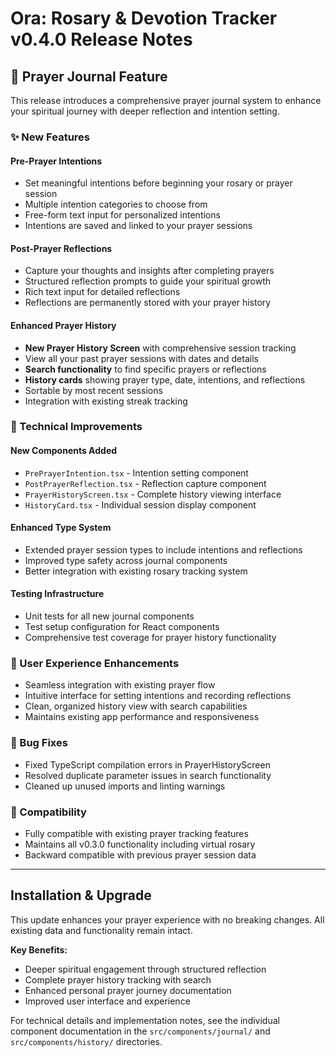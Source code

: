 # Ora: Rosary & Devotion Tracker v0.4.0 Release Notes

## 📖 Prayer Journal Feature

This release introduces a comprehensive prayer journal system to enhance your spiritual journey with deeper reflection and intention setting.

### ✨ New Features

#### Pre-Prayer Intentions
- Set meaningful intentions before beginning your rosary or prayer session
- Multiple intention categories to choose from
- Free-form text input for personalized intentions
- Intentions are saved and linked to your prayer sessions

#### Post-Prayer Reflections
- Capture your thoughts and insights after completing prayers
- Structured reflection prompts to guide your spiritual growth
- Rich text input for detailed reflections
- Reflections are permanently stored with your prayer history

#### Enhanced Prayer History
- **New Prayer History Screen** with comprehensive session tracking
- View all your past prayer sessions with dates and details
- **Search functionality** to find specific prayers or reflections
- **History cards** showing prayer type, date, intentions, and reflections
- Sortable by most recent sessions
- Integration with existing streak tracking

### 🔧 Technical Improvements

#### New Components Added
- `PrePrayerIntention.tsx` - Intention setting component
- `PostPrayerReflection.tsx` - Reflection capture component
- `PrayerHistoryScreen.tsx` - Complete history viewing interface
- `HistoryCard.tsx` - Individual session display component

#### Enhanced Type System
- Extended prayer session types to include intentions and reflections
- Improved type safety across journal components
- Better integration with existing rosary tracking system

#### Testing Infrastructure
- Unit tests for all new journal components
- Test setup configuration for React components
- Comprehensive test coverage for prayer history functionality

### 🎨 User Experience Enhancements
- Seamless integration with existing prayer flow
- Intuitive interface for setting intentions and recording reflections
- Clean, organized history view with search capabilities
- Maintains existing app performance and responsiveness

### 🐛 Bug Fixes
- Fixed TypeScript compilation errors in PrayerHistoryScreen
- Resolved duplicate parameter issues in search functionality
- Cleaned up unused imports and linting warnings

### 📱 Compatibility
- Fully compatible with existing prayer tracking features
- Maintains all v0.3.0 functionality including virtual rosary
- Backward compatible with previous prayer session data

---

## Installation & Upgrade

This update enhances your prayer experience with no breaking changes. All existing data and functionality remain intact.

**Key Benefits:**
- Deeper spiritual engagement through structured reflection
- Complete prayer history tracking with search
- Enhanced personal prayer journey documentation
- Improved user interface and experience

For technical details and implementation notes, see the individual component documentation in the `src/components/journal/` and `src/components/history/` directories.